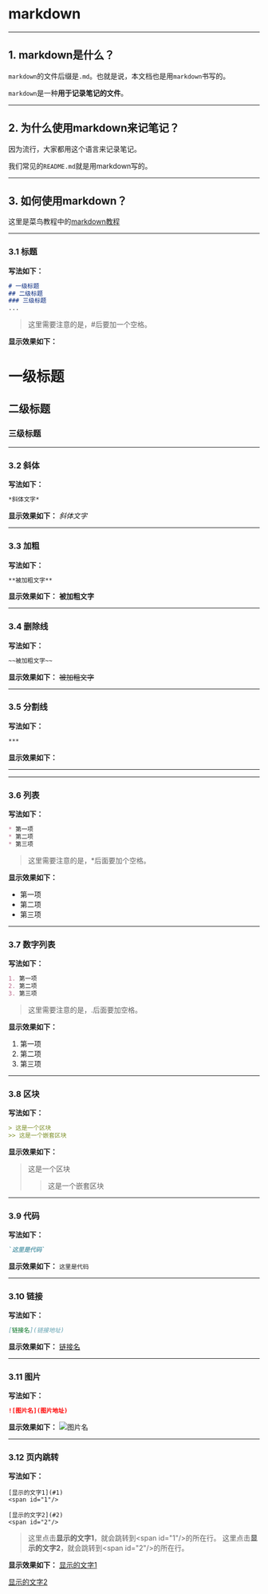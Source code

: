 # markdown

___

## 1. markdown是什么？

```markdown```的文件后缀是```.md```。也就是说，本文档也是用```markdown```书写的。

```markdown```是一种**用于记录笔记的文件**。

___

## 2. 为什么使用markdown来记笔记？

因为流行，大家都用这个语言来记录笔记。

我们常见的```README.md```就是用markdown写的。

___

## 3. 如何使用markdown？

这里是菜鸟教程中的[markdown教程](https://www.runoob.com/markdown/md-tutorial.html)

***

### 3.1 标题

**写法如下：**

```markdown
# 一级标题
## 二级标题
### 三级标题
...
```

> 这里需要注意的是，#后要加一个空格。

**显示效果如下：**

# 一级标题

## 二级标题

### 三级标题

___

### 3.2 斜体

**写法如下：**

```markdown
*斜体文字*
```

**显示效果如下：**
*斜体文字*

___

### 3.3 加粗

**写法如下：**

```markdown
**被加粗文字**
```

**显示效果如下：**
**被加粗文字**

___

### 3.4 删除线

**写法如下：**

```markdown
~~被加粗文字~~
```

**显示效果如下：**
~~被加粗文字~~

___

### 3.5 分割线

**写法如下：**

```markdown
***
```

**显示效果如下：**

***

___

### 3.6 列表

**写法如下：**

```markdown
* 第一项
* 第二项
* 第三项
```

> 这里需要注意的是，*后面要加个空格。

**显示效果如下：**

* 第一项
* 第二项
* 第三项

___

### 3.7 数字列表

**写法如下：**

```markdown
1. 第一项
2. 第二项
3. 第三项
```

> 这里需要注意的是，.后面要加空格。

**显示效果如下：**

1. 第一项
2. 第二项
3. 第三项

___

### 3.8 区块

**写法如下：**

```markdown
> 这是一个区块
>> 这是一个嵌套区块
```

**显示效果如下：**

> 这是一个区块
>
> > 这是一个嵌套区块

___

### 3.9 代码

**写法如下：**

```markdown
`这里是代码`
```

**显示效果如下：**
`这里是代码`

___

### 3.10 链接

**写法如下：**

```markdown
[链接名](链接地址)
```

**显示效果如下：**
[链接名](链接地址)

___

### 3.11 图片

**写法如下：**

```markdown
![图片名](图片地址)
```

**显示效果如下：**
![图片名](D:/Git-Text/lab-notes/%25E5%258F%2582%25E4%25B8%258EGitee%25E7%25BB%2584%25E7%25BB%2587%25E5%25BF%2585%25E5%25A4%2587%25E7%259F%25A5%25E8%25AF%2586/markdown/%25E5%259B%25BE%25E7%2589%2587%25E5%259C%25B0%25E5%259D%2580)

___

### 3.12 页内跳转

**写法如下：**

```
[显示的文字1](#1)
<span id="1"/>

[显示的文字2](#2)
<span id="2"/>
```

> 这里点击**显示的文字1**，就会跳转到\<span id="1"/>的所在行。
> 这里点击**显示的文字2**，就会跳转到\<span id="2"/>的所在行。

**显示效果如下：**
[显示的文字1](#1)
<span id="1"/>

[显示的文字2](#2)
<span id="2"/>